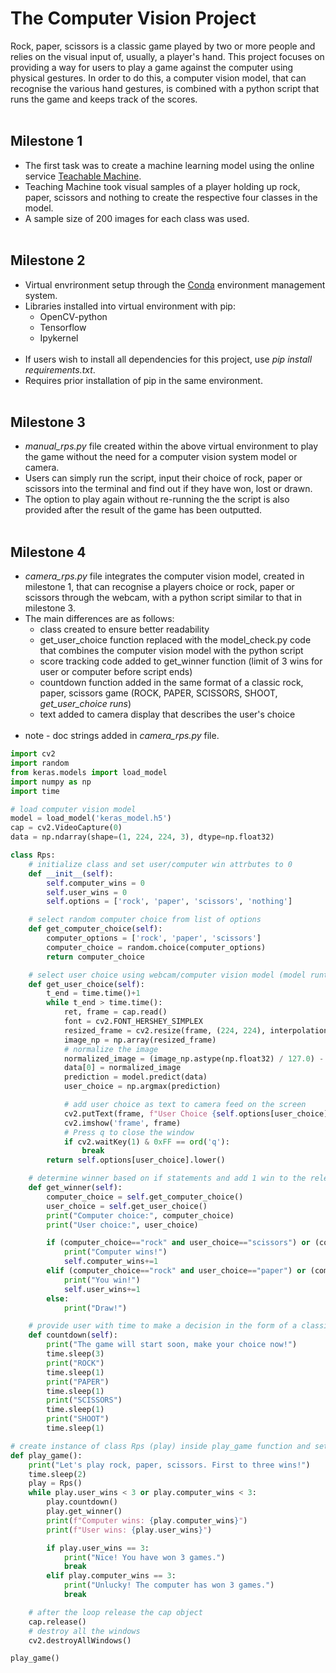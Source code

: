 # The Computer Vision Project
Rock, paper, scissors is a classic game played by two or more people and relies on the visual input of, usually, a player's hand. This project focuses on providing a way for users to play a game against the computer using physical gestures. In order to do this, a computer vision model, that can recognise the various hand gestures, is combined with a python script that runs the game and keeps track of the scores. 
<br/><br/>

## Milestone 1
- The first task was to create a machine learning model using the online service [Teachable Machine](https://teachablemachine.withgoogle.com/).
- Teaching Machine took visual samples of a player holding up rock, paper, scissors and nothing to create the respective four classes in the model.
- A sample size of 200 images for each class was used.
<br/><br/>

## Milestone 2
- Virtual envrironment setup through the [Conda](https://anaconda.org/anaconda/conda) environment management system.
- Libraries installed into virtual environment with pip:
    - OpenCV-python
    - Tensorflow
    - Ipykernel
<br/><br/>
- If users wish to install all dependencies for this project, use *pip install requirements.txt*.
- Requires prior installation of pip in the same environment.
<br/><br/>

## Milestone 3
- *manual_rps.py* file created within the above virtual environment to play the game without the need for a computer vision system model or camera. 
- Users can simply run the script, input their choice of rock, paper or scissors into the terminal and find out if they have won, lost or drawn.
- The option to play again without re-running the the script is also provided after the result of the game has been outputted.
<br/><br/>
## Milestone 4
- *camera_rps.py* file integrates the computer vision model, created in milestone 1, that can recognise a players choice or rock, paper or scissors through the webcam, with a python script similar to that in milestone 3.
- The main differences are as follows:
    - class created to ensure better readability
    - get_user_choice function replaced with the model_check.py code that combines the computer vision model with the python script
    - score tracking code added to get_winner function (limit of 3 wins for user or computer before script ends)
    - countdown function added in the same format of a classic rock, paper, scissors game (ROCK, PAPER, SCISSORS, SHOOT, *get_user_choice runs*)
    - text added to camera display that describes the user's choice
<br/><br/>
- note - doc strings added in *camera_rps.py* file.
```Python
import cv2
import random
from keras.models import load_model
import numpy as np
import time

# load computer vision model
model = load_model('keras_model.h5')
cap = cv2.VideoCapture(0)
data = np.ndarray(shape=(1, 224, 224, 3), dtype=np.float32)

class Rps:
    # initialize class and set user/computer win attrbutes to 0
    def __init__(self):
        self.computer_wins = 0
        self.user_wins = 0
        self.options = ['rock', 'paper', 'scissors', 'nothing']

    # select random computer choice from list of options
    def get_computer_choice(self):
        computer_options = ['rock', 'paper', 'scissors']
        computer_choice = random.choice(computer_options)
        return computer_choice

    # select user choice using webcam/computer vision model (model runtime limited to 1 second)
    def get_user_choice(self):
        t_end = time.time()+1
        while t_end > time.time(): 
            ret, frame = cap.read()
            font = cv2.FONT_HERSHEY_SIMPLEX
            resized_frame = cv2.resize(frame, (224, 224), interpolation = cv2.INTER_AREA)
            image_np = np.array(resized_frame)
            # normalize the image
            normalized_image = (image_np.astype(np.float32) / 127.0) - 1 
            data[0] = normalized_image
            prediction = model.predict(data)
            user_choice = np.argmax(prediction)

            # add user choice as text to camera feed on the screen
            cv2.putText(frame, f"User Choice {self.options[user_choice]} ", (50, 50), font, 1, (0, 255, 255), 2, cv2.LINE_4)
            cv2.imshow('frame', frame)
            # Press q to close the window
            if cv2.waitKey(1) & 0xFF == ord('q'):
                break
        return self.options[user_choice].lower()

    # determine winner based on if statements and add 1 win to the relevant attribute (user_wins or computer_wins)
    def get_winner(self):
        computer_choice = self.get_computer_choice()
        user_choice = self.get_user_choice()
        print("Computer choice:", computer_choice)
        print("User choice:", user_choice)

        if (computer_choice=="rock" and user_choice=="scissors") or (computer_choice=="paper" and user_choice=="rock") or (computer_choice=="scissors" and user_choice=="paper"):
            print("Computer wins!")
            self.computer_wins+=1
        elif (computer_choice=="rock" and user_choice=="paper") or (computer_choice=="paper" and user_choice=="scissors") or (computer_choice=="scissors" and user_choice=="rock"):
            print("You win!")
            self.user_wins+=1
        else:
            print("Draw!")           

    # provide user with time to make a decision in the form of a classic rock, paper, scissors countdown
    def countdown(self):
        print("The game will start soon, make your choice now!")
        time.sleep(3)
        print("ROCK")
        time.sleep(1)
        print("PAPER")
        time.sleep(1)
        print("SCISSORS")
        time.sleep(1)
        print("SHOOT")
        time.sleep(1)

# create instance of class Rps (play) inside play_game function and set limit of wins to 3 before code ends
def play_game():
    print("Let's play rock, paper, scissors. First to three wins!")
    time.sleep(2)
    play = Rps()
    while play.user_wins < 3 or play.computer_wins < 3:
        play.countdown()
        play.get_winner()
        print(f"Computer wins: {play.computer_wins}")
        print(f"User wins: {play.user_wins}")

        if play.user_wins == 3:
            print("Nice! You have won 3 games.")
            break
        elif play.computer_wins == 3:
            print("Unlucky! The computer has won 3 games.")
            break

    # after the loop release the cap object
    cap.release()
    # destroy all the windows
    cv2.destroyAllWindows()

play_game()
```